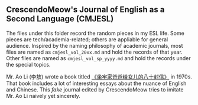 ## CrescendoMeow's Journal of English as a Second Language (CMJESL)

The files under this folder record the random pieces in my ESL life. Some pieces are tech/academia-related; others are appliable for general audience. Inspired by the naming philosophy of academic journals, most files are named as `cmjesl_vol_20xx.md` and hold the records of that year. Other files are named as `cmjesl_vol_sp_yyyy.md` and hold the records under the special topics.

Mr. Ao Li (李敖) wrote a book titled [《坐牢家爸爸给女儿的八十封信》](https://book.douban.com/subject/1073072/) in 1970s. That book includes a lot of interesting essays about the nuance of English and Chinese. This *fake* journal edited by CrescendoMeow tries to imitate Mr. Ao Li naively yet sincerely.
